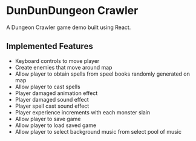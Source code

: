 # DunDunDungeon Crawler
A Dungeon Crawler game demo built using React. 

## Implemented Features

* Keyboard controls to move player
* Create enemies that move around map
* Allow player to obtain spells from speel books randomly generated on map
* Allow player to cast spells
* Player damaged animation effect
* Player damaged sound effect
* Player spell cast sound effect
* Player experience increments with each monster slain
* Allow player to save game 
* Allow player to load saved game 
* Allow player to select background music from select pool of music


